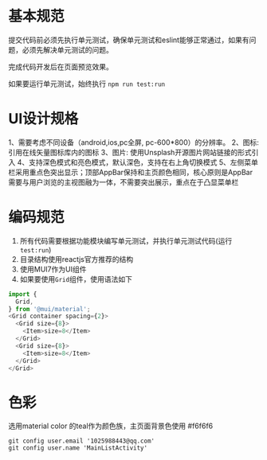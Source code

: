 # 基本规范
提交代码前必须先执行单元测试，确保单元测试和eslint能够正常通过，如果有问题，必须先解决单元测试的问题。

完成代码开发后在页面预览效果。

如果要运行单元测试，始终执行 `npm run test:run`
# UI设计规格
1、需要考虑不同设备（android,ios,pc全屏, pc-600*800）的分辨率。
2、图标:引用在线矢量图标库内的图标
3、图片: 使用Unsplash开源图片网站链接的形式引入
4、支持深色模式和亮色模式，默认深色，支持在右上角切换模式
5、左侧菜单栏采用重点色突出显示；顶部AppBar保持和主页颜色相同，核心原则是AppBar需要与用户浏览的主视图融为一体，不需要突出展示，重点在于凸显菜单栏

# 编码规范
1. 所有代码需要根据功能模块编写单元测试，并执行单元测试代码(运行 `test:run`)
2. 目录结构使用reactjs官方推荐的结构
3. 使用MUI7作为UI组件
4. 如果要使用`Grid`组件，使用语法如下
```typescript
import {
  Grid,
} from '@mui/material';
<Grid container spacing={2}>
  <Grid size={8}>
    <Item>size=8</Item>
  </Grid>
  <Grid size={8}>
    <Item>size=8</Item>
  </Grid>
</Grid>
```

# 色彩
选用material color 的teal作为颜色族，主页面背景色使用 #f6f6f6

```shell
git config user.email '1025988443@qq.com'
git config user.name 'MainListActivity'
```
